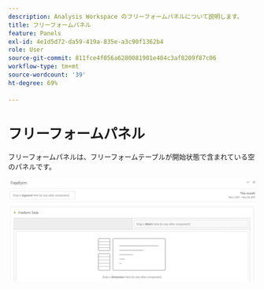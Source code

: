 ```yaml
---
description: Analysis Workspace のフリーフォームパネルについて説明します。
title: フリーフォームパネル
feature: Panels
exl-id: 4e1d5d72-da59-419a-835e-a3c90f1362b4
role: User
source-git-commit: 811fce4f056a6280081901e484c3af8209f87c06
workflow-type: tm+mt
source-wordcount: '39'
ht-degree: 69%

---
```


# フリーフォームパネル

フリーフォームパネルは、フリーフォームテーブルが開始状態で含まれている空のパネルです。

![デフォルトのフリーフォームパネルには、フリーフォームテーブルと共に空のパネルが表示されます。](assets/freeform-panel.png)
